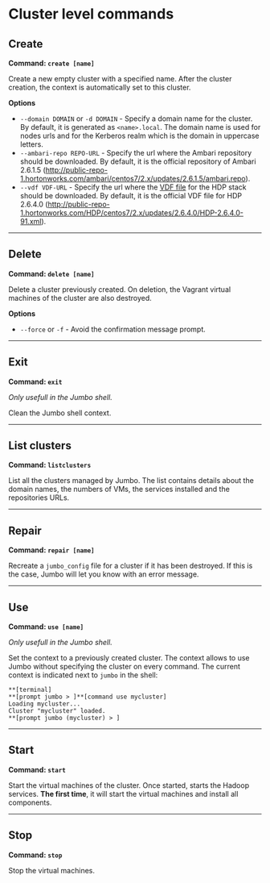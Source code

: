 # Cluster level commands

## Create

**Command: `create [name]`**

Create a new empty cluster with a specified name. After the cluster creation, the context is automatically set to this cluster.

**Options**

- `--domain DOMAIN` or `-d DOMAIN` - Specify a domain name for the cluster. By default, it is generated as `<name>.local`. The domain name is used for nodes urls and for the Kerberos realm which is the domain in uppercase letters.
- `--ambari-repo REPO-URL` - Specify the url where the Ambari repository should be downloaded. By default, it is the official repository of Ambari 2.6.1.5 (http://public-repo-1.hortonworks.com/ambari/centos7/2.x/updates/2.6.1.5/ambari.repo).
- `--vdf VDF-URL` - Specify the url where the [VDF file](https://docs.hortonworks.com/HDPDocuments/Ambari-2.6.0.0/bk_ambari-release-notes/content/ambari_relnotes-2.6.0.0-behavioral-changes.html) for the HDP stack should be downloaded. By default, it is the official VDF file for HDP 2.6.4.0 (http://public-repo-1.hortonworks.com/HDP/centos7/2.x/updates/2.6.4.0/HDP-2.6.4.0-91.xml).

---
## Delete

**Command: `delete [name]`**

Delete a cluster previously created. On deletion, the Vagrant virtual machines of the cluster are also destroyed.

**Options**
- `--force` or `-f` - Avoid the confirmation message prompt.

---
## Exit

**Command: `exit`**

*Only usefull in the Jumbo shell.*

Clean the Jumbo shell context.

---
## List clusters

**Command: `listclusters`**

List all the clusters managed by Jumbo. The list contains details about the domain names, the numbers of VMs, the services installed and the repositories URLs.

---
## Repair

**Command: `repair [name]`**

Recreate a `jumbo_config` file for a cluster if it has been destroyed. If this is the case, Jumbo will let you know with an error message.

---
## Use

**Command: `use [name]`**

*Only usefull in the Jumbo shell.*

Set the context to a previously created cluster. The context allows to use Jumbo without specifying the cluster on every command. The current context is indicated next to `jumbo` in the shell:

```
**[terminal]
**[prompt jumbo > ]**[command use mycluster]
Loading mycluster...
Cluster "mycluster" loaded.
**[prompt jumbo (mycluster) > ]
```

---
## Start

**Command: `start`**

Start the virtual machines of the cluster. Once started, starts the Hadoop services. **The first time**, it will start the virtual machines and install all components.

---
## Stop 

**Command: `stop`**

Stop the virtual machines.
